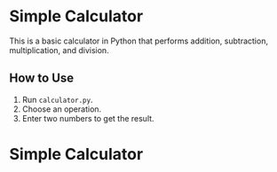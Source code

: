 # Simple Calculator

This is a basic calculator in Python that performs addition, subtraction, multiplication, and division.

## How to Use
1. Run `calculator.py`.
2. Choose an operation.
3. Enter two numbers to get the result.
# Simple Calculator 
